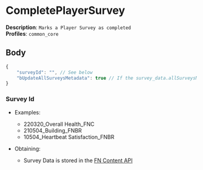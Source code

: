 # CompletePlayerSurvey

**Description**: `Marks a Player Survey as completed` \
**Profiles**: `common_core`

## Body

```js
{
    "surveyId": "", // See below
    "bUpdateAllSurveysMetadata": true // If the survey_data.allSurveysMetadata should update
}
```

### Survey Id

- Examples:

  - 220320_Overall Health_FNC
  - 210504_Building_FNBR
  - 10504_Heartbeat Satisfaction_FNBR

- Obtaining:
  - Survey Data is stored in the [FN Content API](../../Content.md)

